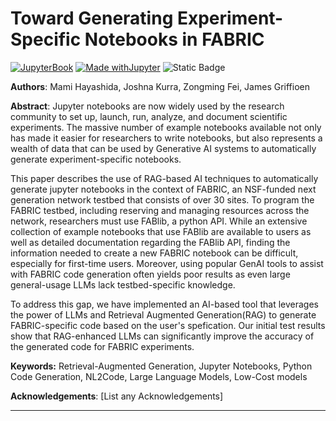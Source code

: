# Toward Generating Experiment-Specific Notebooks in FABRIC

[![JupyterBook](https://github.com/UCAR-SEA/SEA-ISS-Template/actions/workflows/deploy.yml/badge.svg)](https://github.com/UCAR-SEA/SEA-ISS-Template/actions/workflows/deploy.yml)
[![Made withJupyter](https://img.shields.io/badge/Made%20with-Jupyter-green?style=flat-square&logo=Jupyter&color=green)](https://jupyter.org/try)
![Static Badge](https://img.shields.io/badge/DOI-10.XXXXX%2Fnnnnn-blue)

**Authors**: Mami Hayashida, Joshna Kurra, Zongming Fei, James Griffioen

**Abstract**:
Jupyter notebooks are now widely used by the research community to set up, launch, run, analyze, and document scientific experiments. The massive number of example notebooks available not only has made it easier for researchers to write notebooks, but also represents a wealth of data that can be used by Generative AI systems to automatically generate experiment-specific notebooks.

This paper describes the use of RAG-based AI techniques to automatically generate jupyter notebooks in the context of FABRIC, an NSF-funded next generation network testbed that consists of over 30 sites. To program the FABRIC testbed, including reserving and managing resources across the network, researchers must use FABlib, a python API. While an extensive collection of example notebooks that use FABlib are available to users as well as detailed documentation regarding the FABlib API, finding the information needed to create a new FABRIC notebook can be difficult, especially for first-time users. Moreover, using popular GenAI tools to assist with FABRIC code generation often yields poor results as even large general-usage LLMs lack testbed-specific knowledge.

To address this gap, we have implemented an AI-based tool that leverages the power of LLMs and Retrieval Augmented Generation(RAG) to generate FABRIC-specific code based on the user's spefication. Our initial test results show that RAG-enhanced LLMs can significantly improve the accuracy of the generated code for FABRIC experiments.

**Keywords:** Retrieval-Augmented Generation, Jupyter Notebooks, Python Code Generation, NL2Code, Large Language Models, Low-Cost models

**Acknowledgements**: [List any Acknowledgements]

---
